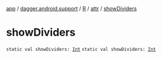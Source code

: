 [app](../../../index.md) / [dagger.android.support](../../index.md) / [R](../index.md) / [attr](index.md) / [showDividers](./show-dividers.md)

# showDividers

`static val showDividers: `[`Int`](https://kotlinlang.org/api/latest/jvm/stdlib/kotlin/-int/index.html)
`static val showDividers: `[`Int`](https://kotlinlang.org/api/latest/jvm/stdlib/kotlin/-int/index.html)